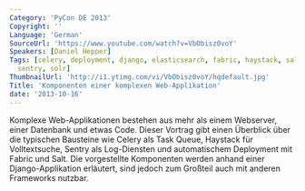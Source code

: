 ```yaml
---
Category: 'PyCon DE 2013'
Copyright: ''
Language: 'German'
SourceUrl: 'https://www.youtube.com/watch?v=VbObisz0voY'
Speakers: [Daniel Hepper]
Tags: [celery, deployment, django, elasticsearch, fabric, haystack, salt, search,
  sentry, solr]
ThumbnailUrl: 'http://i1.ytimg.com/vi/VbObisz0voY/hqdefault.jpg'
Title: 'Komponenten einer komplexen Web-Applikation'
date: '2013-10-16'
---
```

Komplexe Web-Applikationen bestehen aus mehr als einem Webserver, einer Datenbank und etwas Code. Dieser Vortrag gibt einen Überblick über die typischen Bausteine wie Celery als Task Queue, Haystack für Volltextsuche, Sentry als Log-Diensten und automatischem Deployment mit Fabric und Salt. Die vorgestellte Komponenten werden anhand einer Django-Applikation erläutert, sind jedoch zum Großteil auch mit anderen Frameworks nutzbar.